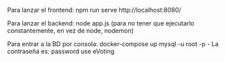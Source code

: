 Para lanzar el frontend:
    npm run serve
    http://localhost:8080/

Para lanzar el backend:
    node app.js     (para no tener que ejecutarlo constantemente, en vez de node, nodemon)

Para entrar a la BD por consola:
    docker-compose up
    mysql -u root -p
    - La contraseña es: password
    use eVoting